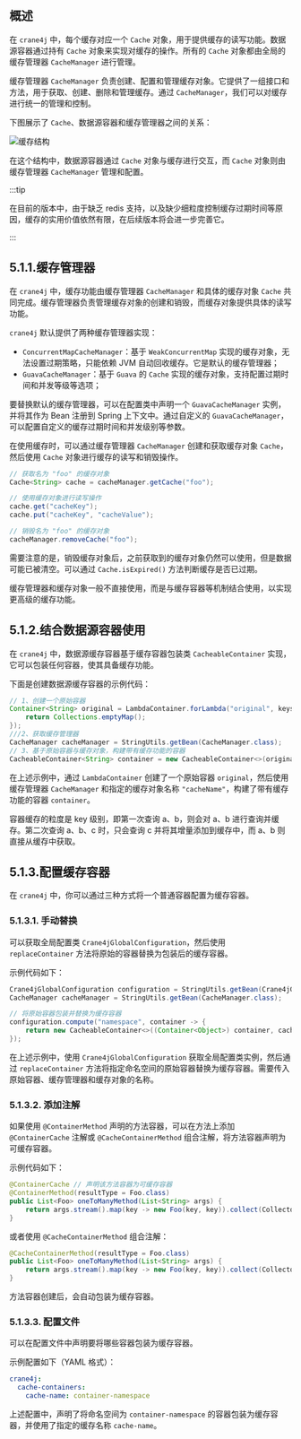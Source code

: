 ## 概述

在 `crane4j` 中，每个缓存对应一个 `Cache` 对象，用于提供缓存的读写功能。数据源容器通过持有 `Cache` 对象来实现对缓存的操作。所有的 `Cache` 对象都由全局的缓存管理器 `CacheManager` 进行管理。

缓存管理器 `CacheManager` 负责创建、配置和管理缓存对象。它提供了一组接口和方法，用于获取、创建、删除和管理缓存。通过 `CacheManager`，我们可以对缓存进行统一的管理和控制。

下图展示了 `Cache`、数据源容器和缓存管理器之间的关系：

![缓存结构](https://img.xiajibagao.top/image-20230225011748030.png)

在这个结构中，数据源容器通过 `Cache` 对象与缓存进行交互，而 `Cache` 对象则由缓存管理器 `CacheManager` 管理和配置。

:::tip

在目前的版本中，由于缺乏 redis 支持，以及缺少细粒度控制缓存过期时间等原因，缓存的实用价值依然有限，在后续版本将会进一步完善它。

:::

## 5.1.1.缓存管理器

在 `crane4j` 中，缓存功能由缓存管理器 `CacheManager` 和具体的缓存对象 `Cache` 共同完成。缓存管理器负责管理缓存对象的创建和销毁，而缓存对象提供具体的读写功能。

`crane4j` 默认提供了两种缓存管理器实现：

- `ConcurrentMapCacheManager`：基于 `WeakConcurrentMap` 实现的缓存对象，无法设置过期策略，只能依赖 JVM 自动回收缓存。它是默认的缓存管理器；
- `GuavaCacheManager`：基于 `Guava` 的 `Cache` 实现的缓存对象，支持配置过期时间和并发等级等选项；

要替换默认的缓存管理器，可以在配置类中声明一个 `GuavaCacheManager` 实例，并将其作为 Bean 注册到 Spring 上下文中。通过自定义的 `GuavaCacheManager`，可以配置自定义的缓存过期时间和并发级别等参数。

在使用缓存时，可以通过缓存管理器 `CacheManager` 创建和获取缓存对象 `Cache`，然后使用 `Cache` 对象进行缓存的读写和销毁操作。

```java
// 获取名为 "foo" 的缓存对象
Cache<String> cache = cacheManager.getCache("foo");

// 使用缓存对象进行读写操作
cache.get("cacheKey");
cache.put("cacheKey", "cacheValue");

// 销毁名为 "foo" 的缓存对象
cacheManager.removeCache("foo");
```

需要注意的是，销毁缓存对象后，之前获取到的缓存对象仍然可以使用，但是数据可能已被清空。可以通过 `Cache.isExpired()` 方法判断缓存是否已过期。

缓存管理器和缓存对象一般不直接使用，而是与缓存容器等机制结合使用，以实现更高级的缓存功能。

## 5.1.2.结合数据源容器使用

在 `crane4j` 中，数据源缓存容器基于缓存容器包装类 `CacheableContainer` 实现，它可以包装任何容器，使其具备缓存功能。

下面是创建数据源缓存容器的示例代码：

```java
// 1、创建一个原始容器
Container<String> original = LambdaContainer.forLambda("original", keys -> {
    return Collections.emptyMap();
});
///2、获取缓存管理器
CacheManager cacheManager = StringUtils.getBean(CacheManager.class);
// 3、基于原始容器与缓存对象，构建带有缓存功能的容器
CacheableContainer<String> container = new CacheableContainer<>(original, cacheManager, "cacheName");
```

在上述示例中，通过 `LambdaContainer` 创建了一个原始容器 `original`，然后使用缓存管理器 `CacheManager` 和指定的缓存对象名称 `"cacheName"`，构建了带有缓存功能的容器 `container`。

容器缓存的粒度是 key 级别，即第一次查询 a、b，则会对 a、b 进行查询并缓存。第二次查询 a、b、c 时，只会查询 c 并将其增量添加到缓存中，而 a、b 则直接从缓存中获取。

## 5.1.3.配置缓存容器

在 `crane4j` 中，你可以通过三种方式将一个普通容器配置为缓存容器。

### 5.1.3.1. 手动替换

可以获取全局配置类 `Crane4jGlobalConfiguration`，然后使用 `replaceContainer` 方法将原始的容器替换为包装后的缓存容器。

示例代码如下：

```java
Crane4jGlobalConfiguration configuration = StringUtils.getBean(Crane4jGlobalConfiguration.class);
CacheManager cacheManager = StringUtils.getBean(CacheManager.class);

// 将原始容器包装并替换为缓存容器
configuration.compute("namespace", container -> {
    return new CacheableContainer<>((Container<Object>) container, cacheManager, "cacheName");
});
```

在上述示例中，使用 `Crane4jGlobalConfiguration` 获取全局配置类实例，然后通过 `replaceContainer` 方法将指定命名空间的原始容器替换为缓存容器。需要传入原始容器、缓存管理器和缓存对象的名称。

### 5.1.3.2. 添加注解

如果使用 `@ContainerMethod` 声明的方法容器，可以在方法上添加 `@ContainerCache` 注解或 `@CacheContainerMethod` 组合注解，将方法容器声明为可缓存容器。

示例代码如下：

```java
@ContainerCache // 声明该方法容器为可缓存容器
@ContainerMethod(resultType = Foo.class)
public List<Foo> oneToManyMethod(List<String> args) {
    return args.stream().map(key -> new Foo(key, key)).collect(Collectors.toList());
}
```

或者使用 `@CacheContainerMethod` 组合注解：

```java
@CacheContainerMethod(resultType = Foo.class)
public List<Foo> oneToManyMethod(List<String> args) {
    return args.stream().map(key -> new Foo(key, key)).collect(Collectors.toList());
}
```

方法容器创建后，会自动包装为缓存容器。

### 5.1.3.3. 配置文件

可以在配置文件中声明要将哪些容器包装为缓存容器。

示例配置如下（YAML 格式）：

```yaml
crane4j:
  cache-containers:
    cache-name: container-namespace
```

上述配置中，声明了将命名空间为 `container-namespace` 的容器包装为缓存容器，并使用了指定的缓存名称 `cache-name`。
